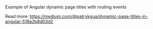 Example of Angular dynamic page titles with routing events

Read more: https://medium.com/@patrykgua/dynamic-page-titles-in-angular-518a2b8d03d2
